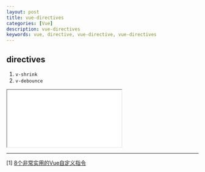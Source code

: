 ```yaml
---
layout: post
title: vue-directives
categories: [Vue]
description: vue-directives
keywords: vue, directive, vue-directive, vue-directives
---
```


## directives

1. `v-shrink`
2. `v-debounce`

<iframe name="codemirror" src="{{ site.url }}/public/vue-directives/index.html"></iframe>

---

[1] [8个非常实用的Vue自定义指令](https://segmentfault.com/a/1190000038475001)